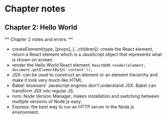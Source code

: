 # Chapter notes
## Chapter 2: Hello World
** Chapter 2 notes and errors: **
- createElement(type, [props], [...children]): create the React element, return a React element which is a JavaScript object that represents what is shown on screen.
- render the Hello World React element:
	`ReactDOM.render(element, document.getElementById('content'));`
- JSX: can be used to construct an element or an element hierarchy and make it look very much like HTML.
- Babel: browsers' Javascript engines don't understand JSX. Babel can transform JSX into regular JS.
- nvm: Node Version Manager, makes installation and switching between multiple versions of Node.js easy.
- Express: the best way to run an HTTP server in the Node.js environment.
